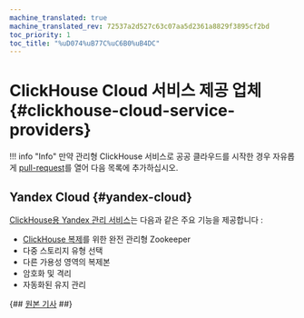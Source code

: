 ```yaml
---
machine_translated: true
machine_translated_rev: 72537a2d527c63c07aa5d2361a8829f3895cf2bd
toc_priority: 1
toc_title: "%uD074%uB77C%uC6B0%uB4DC"
---
```


# ClickHouse Cloud 서비스 제공 업체 {#clickhouse-cloud-service-providers}

!!! info "Info"
    만약 관리형 ClickHouse 서비스로 공공 클라우드를 시작한 경우 자유롭게 [pull-request](https://github.com/ClickHouse/ClickHouse/edit/master/docs/en/commercial/cloud.md)를 열어 다음 목록에 추가하십시오.

## Yandex Cloud {#yandex-cloud}

[ClickHouse용 Yandex 관리 서비스](https://cloud.yandex.com/services/managed-clickhouse?utm_source=referrals&utm_medium=clickhouseofficialsite&utm_campaign=link3)는 다음과 같은 주요 기능을 제공합니다 :

-   [ClickHouse 복제](../engines/table-engines/mergetree-family/replication.md)를 위한 완전 관리형 Zookeeper 
-   다중 스토리지 유형 선택
-   다른 가용성 영역의 복제본
-   암호화 및 격리
-   자동화된 유지 관리

{## [원본 기사](https://clickhouse.tech/docs/en/commercial/cloud/) ##}
